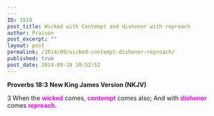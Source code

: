 ```yaml
---
---
ID: 1519
post_title: Wicked with Contempt and dishonor with reproach
author: Praison
post_excerpt: ""
layout: post
permalink: /2014/09/wicked-contempt-dishonor-reproach/
published: true
post_date: 2014-09-18 10:52:52
---
```

<strong>Proverbs 18:3</strong>
<strong> New King James Version (NKJV)</strong>

3 When the <span style="color: #ff00ff;"><strong>wicked</strong> </span>comes, <span style="color: #ff00ff;"><strong>contempt</strong> </span>comes also;
And with <span style="color: #ff00ff;"><strong>dishonor</strong> </span>comes <span style="color: #ff00ff;"><strong>reproach</strong></span>.